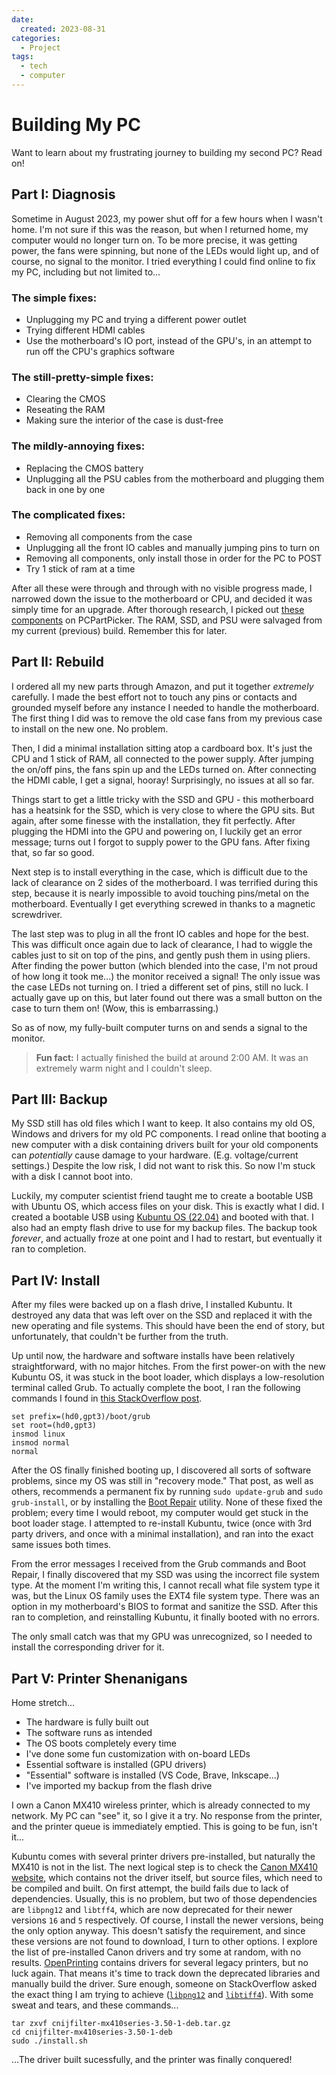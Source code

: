 ```yaml
---
date:
  created: 2023-08-31
categories:
  - Project
tags:
  - tech
  - computer
---
```

# Building My PC

Want to learn about my frustrating journey to building my second PC? Read on!

<!-- more -->

## Part I: Diagnosis

Sometime in August 2023, my power shut off for a few hours when I wasn't home. I'm not sure if this was the reason, but when I returned home, my computer would no longer turn on. To be more precise, it was getting power, the fans were spinning, but none of the LEDs would light up, and of course, no signal to the monitor. I tried everything I could find online to fix my PC, including but not limited to...

### The simple fixes:

- Unplugging my PC and trying a different power outlet
- Trying different HDMI cables
- Use the motherboard's IO port, instead of the GPU's, in an attempt to run off the CPU's graphics software

### The still-pretty-simple fixes:

- Clearing the CMOS
- Reseating the RAM
- Making sure the interior of the case is dust-free

### The mildly-annoying fixes:

- Replacing the CMOS battery
- Unplugging all the PSU cables from the motherboard and plugging them back in one by one

### The complicated fixes:

- Removing all components from the case
- Unplugging all the front IO cables and manually jumping pins to turn on
- Removing all components, only install those in order for the PC to POST
- Try 1 stick of ram at a time

After all these were through and through with no visible progress made, I narrowed down the issue to the motherboard or CPU, and decided it was simply time for an upgrade. After thorough research, I picked out [these components](https://pcpartpicker.com/list/HJ84qR) on PCPartPicker. The RAM, SSD, and PSU were salvaged from my current (previous) build. Remember this for later.

## Part II: Rebuild

I ordered all my new parts through Amazon, and put it together *extremely* carefully. I made the best effort not to touch any pins or contacts and grounded myself before any instance I needed to handle the motherboard. The first thing I did was to remove the old case fans from my previous case to install on the new one. No problem.

Then, I did a minimal installation sitting atop a cardboard box. It's just the CPU and 1 stick of RAM, all connected to the power supply. After jumping the on/off pins, the fans spin up and the LEDs turned on. After connecting the HDMI cable, I get a signal, hooray! Surprisingly, no issues at all so far.

Things start to get a little tricky with the SSD and GPU - this motherboard has a heatsink for the SSD, which is very close to where the GPU sits. But again, after some finesse with the installation, they fit perfectly. After plugging the HDMI into the GPU and powering on, I luckily get an error message; turns out I forgot to supply power to the GPU fans. After fixing that, so far so good.

Next step is to install everything in the case, which is difficult due to the lack of clearance on 2 sides of the motherboard. I was terrified during this step, because it is nearly impossible to avoid touching pins/metal on the motherboard. Eventually I get everything screwed in thanks to a magnetic screwdriver.

The last step was to plug in all the front IO cables and hope for the best. This was difficult once again due to lack of clearance, I had to wiggle the cables just to sit on top of the pins, and gently push them in using pliers. After finding the power button (which blended into the case, I'm not proud of how long it took me...) the monitor received a signal! The only issue was the case LEDs not turning on. I tried a different set of pins, still no luck. I actually gave up on this, but later found out there was a small button on the case to turn them on! (Wow, this is embarrassing.)

So as of now, my fully-built computer turns on and sends a signal to the monitor.

> **Fun fact:** I actually finished the build at around 2:00 AM. It was an extremely warm night and I couldn't sleep.

## Part III: Backup

My SSD still has old files which I want to keep. It also contains my old OS, Windows and drivers for my old PC components. I read online that booting a new computer with a disk containing drivers built for your old components can *potentially* cause damage to your hardware. (E.g. voltage/current settings.) Despite the low risk, I did not want to risk this. So now I'm stuck with a disk I cannot boot into.

Luckily, my computer scientist friend taught me to create a bootable USB with Ubuntu OS, which access files on your disk. This is exactly what I did. I created a bootable USB using [Kubuntu OS (22.04)](https://kubuntu.org/) and booted with that. I also had an empty flash drive to use for my backup files. The backup took *forever*, and actually froze at one point and I had to restart, but eventually it ran to completion.

## Part IV: Install

After my files were backed up on a flash drive, I installed Kubuntu. It destroyed any data that was left over on the SSD and replaced it with the new operating and file systems. This should have been the end of story, but unfortunately, that couldn't be further from the truth.

Up until now, the hardware and software installs have been relatively straightforward, with no major hitches. From the first power-on with the new Kubuntu OS, it was stuck in the boot loader, which displays a low-resolution terminal called Grub. To actually complete the boot, I ran the following commands I found in [this StackOverflow post](https://askubuntu.com/questions/883992/stuck-at-grub-command-line).

```
set prefix=(hd0,gpt3)/boot/grub
set root=(hd0,gpt3)
insmod linux
insmod normal
normal
```

After the OS finally finished booting up, I discovered all sorts of software problems, since my OS was still in "recovery mode." That post, as well as others, recommends a permanent fix by running `sudo update-grub` and `sudo grub-install`, or by installing the [Boot Repair](https://help.ubuntu.com/community/Boot-Repair) utility. None of these fixed the problem; every time I would reboot, my computer would get stuck in the boot loader stage. I attempted to re-install Kubuntu, twice (once with 3rd party drivers, and once with a minimal installation), and ran into the exact same issues both times.

From the error messages I received from the Grub commands and Boot Repair, I finally discovered that my SSD was using the incorrect file system type. At the moment I'm writing this, I cannot recall what file system type it was, but the Linux OS family uses the EXT4 file system type. There was an option in my motherboard's BIOS to format and sanitize the SSD. After this ran to completion, and reinstalling Kubuntu, it finally booted with no errors.

The only small catch was that my GPU was unrecognized, so I needed to install the corresponding driver for it.

## Part V: Printer Shenanigans

Home stretch...

- The hardware is fully built out
- The software runs as intended
- The OS boots completely every time
- I've done some fun customization with on-board LEDs
- Essential software is installed (GPU drivers)
- "Essential" software is installed (VS Code, Brave, Inkscape...)
- I've imported my backup from the flash drive

I own a Canon MX410 wireless printer, which is already connected to my network. My PC can "see" it, so I give it a try. No response from the printer, and the printer queue is immediately emptied. This is going to be fun, isn't it...

Kubuntu comes with several printer drivers pre-installed, but naturally the MX410 is not in the list. The next logical step is to check the [Canon MX410 website](https://en.canon-cna.com/support/consumer/products/printers/pixma/mx-series/pixma-mx410.html?type=drivers&os=Linux%20(64-bit)), which contains not the driver itself, but source files, which need to be compiled and built. On first attempt, the build fails due to lack of dependencies. Usually, this is no problem, but two of those dependencies are `libpng12` and `libtff4`, which are now deprecated for their newer versions `16` and `5` respectively. Of course, I install the newer versions, being the only option anyway. This doesn't satisfy the requirement, and since these versions are not found to download, I turn to other options. I explore the list of pre-installed Canon drivers and try some at random, with no results. [OpenPrinting](https://openprinting.github.io/) contains drivers for several legacy printers, but no luck again. That means it's time to track down the deprecated libraries and manually build the driver. Sure enough, someone on StackOverflow asked the exact thing I am trying to achieve ([`libpng12`](https://askubuntu.com/questions/1194386/how-to-correctly-install-libpng12-0-on-the-ubuntu-19-10) and [`libtiff4`](https://askubuntu.com/questions/1359381/missing-libtiff4-while-installing-canon-mx410-driver-on-ubuntu-21-04)). With some sweat and tears, and these commands...

```shell
tar zxvf cnijfilter-mx410series-3.50-1-deb.tar.gz
cd cnijfilter-mx410series-3.50-1-deb
sudo ./install.sh
```

...The driver built sucessfully, and the printer was finally conquered!